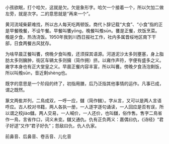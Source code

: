 
小孩欲眠，打个哈欠，这就是欠。欠是象形字。哈欠一个接着一个，所以欠加二做左旁，就是次字。二的意思就是“再来一个”。


黄河流域柴薪难找，所以古人每天吃两顿饭。商代卜辞记载“大食”、“小食”指的正是早餐晚餐，不设午餐。早餐叫饔yōng，晚餐叫飧sūn。饔是正餐，炊饭烹菜。飧是夕食，热汤浇饭。1950年我到川西日报社工作，社内多属晋绥地区南下干部，日食两餐古风犹存。


为啥早晨正餐叫饔，傍晚夕食叫飧，还须探其语源。河道泥沙太多则壅塞，身上脂肪太多则臃肿，街区车辆太多则擁（简作拥）挤。以雍作声符，字便有盛多之义。雍字本身也有正大堂皇之义。早晨正餐内容丰富，所以叫饔。傍晚夕食汤泡剩饭，所以叫飧sūn，音近剩shèng也。

既字的意思是一个阶段的终了，初指用膳，后乃泛指其他事情的运作。凡事已成，谓之既然。


篆文两隹并列，二鳥成双，一呼一应，讎（简作雠）。字从言，又可以是两人言语呼应。古人校对书籍，两人各执一册，一人逐字逐句诵读，一人回应是否有误，所以谓之校jiào讎。两人交易，一人喊价，一人还价，也叫讎，俗作售。售字二鳥省作一鳥，言省作口，词义未变。讎又通仇。仇有正负两义：嘉偶曰仇，《诗经》“君子好逑”又作“君子好仇”；怨敌曰仇，仇人仇家。


前鼻音、后鼻音、卷舌音、儿化音  

